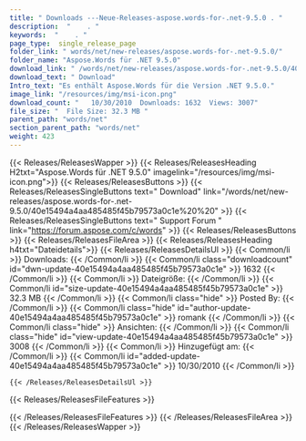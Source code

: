 ```yaml
---
title: " Downloads ---Neue-Releases-aspose.words-for-.net-9.5.0 . "
description:  "    . " 
keywords:  "    . " 
page_type:  single_release_page
folder_link: " words/net/new-releases/aspose.words-for-.net-9.5.0/"
folder_name: "Aspose.Words für .NET 9.5.0"
download_link: " /words/net/new-releases/aspose.words-for-.net-9.5.0/40e15494a4aa485485f45b79573a0c1e"
download_text: " Download"
Intro_text: "Es enthält Aspose.Words für die Version .NET 9.5.0."
image_link: "/resources/img/msi-icon.png"
download_count: "   10/30/2010  Downloads: 1632  Views: 3007"
file_size: "  File Size: 32.3 MB "
parent_path: "words/net"
section_parent_path: "words/net"
weight: 423
---
```


{{< Releases/ReleasesWapper >}}
  {{< Releases/ReleasesHeading H2txt="Aspose.Words für .NET 9.5.0" imagelink="/resources/img/msi-icon.png">}}
  {{< Releases/ReleasesButtons >}}
    {{< Releases/ReleasesSingleButtons text=" Download" link="/words/net/new-releases/aspose.words-for-.net-9.5.0/40e15494a4aa485485f45b79573a0c1e%20%20" >}}
    {{< Releases/ReleasesSingleButtons text=" Support Forum " link="https://forum.aspose.com/c/words" >}}
  {{< Releases/ReleasesButtons >}}
  {{< Releases/ReleasesFileArea >}}
    {{< Releases/ReleasesHeading h4txt="Dateidetails">}}
    {{< Releases/ReleasesDetailsUl >}}
            {{< Common/li >}} Downloads: {{< /Common/li >}}
      {{< Common/li class="downloadcount" id="dwn-update-40e15494a4aa485485f45b79573a0c1e" >}} 1632 {{< /Common/li >}}
      {{< Common/li >}} Dateigröße: {{< /Common/li >}}
      {{< Common/li id="size-update-40e15494a4aa485485f45b79573a0c1e" >}} 32.3 MB {{< /Common/li >}} 
      {{< Common/li  class="hide" >}} Posted By: {{< /Common/li >}} 
      {{< Common/li class="hide" id="author-update-40e15494a4aa485485f45b79573a0c1e" >}} romank {{< /Common/li >}}
      {{< Common/li class="hide" >}} Ansichten: {{< /Common/li >}}
      {{< Common/li class="hide" id="view-update-40e15494a4aa485485f45b79573a0c1e" >}} 3008 {{< /Common/li >}}
      {{< Common/li >}} Hinzugefügt am: {{< /Common/li >}}
      {{< Common/li id="added-update-40e15494a4aa485485f45b79573a0c1e" >}} 10/30/2010 {{< /Common/li >}} 

    {{< /Releases/ReleasesDetailsUl >}}

  {{< Releases/ReleasesFileFeatures >}}
      
  {{< /Releases/ReleasesFileFeatures >}}
 {{< /Releases/ReleasesFileArea >}}
{{< /Releases/ReleasesWapper >}}



